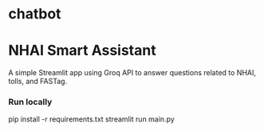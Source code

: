 # chatbot
# NHAI Smart Assistant 

A simple Streamlit app using Groq API to answer questions related to NHAI, tolls, and FASTag.

### Run locally
pip install -r requirements.txt
streamlit run main.py
